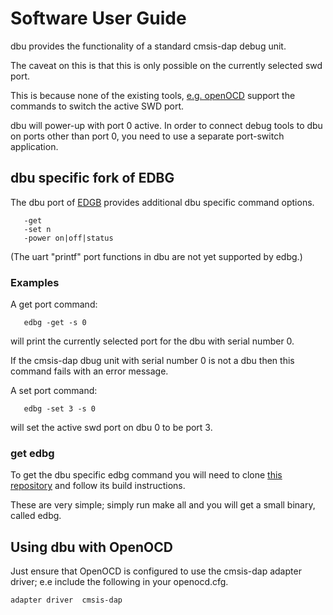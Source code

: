 # Software User Guide

dbu provides the functionality of a standard cmsis-dap debug unit.

The caveat on this is that this is only possible on the currently selected swd port.

This is because none of the existing tools, [e.g. openOCD](#using-dbu-with-openocd) support the commands to switch the active SWD port.

dbu will power-up with port 0 active.  In order to connect debug tools to dbu on ports other than port 0, you need to use a separate port-switch application. 

## dbu specific fork of EDBG

The dbu port of [EDGB](https://github.com/brucebiotech/edbg) provides additional dbu specific command options.
```
   -get
   -set n
   -power on|off|status
```

(The uart "printf" port functions in dbu are not yet supported by edbg.)

### Examples

A get port command:
```
   edbg -get -s 0 
```
will print the currently selected port for the dbu with serial number 0.

If the cmsis-dap dbug unit with serial number 0 is not a dbu then this command fails with an error message.

A set port command:
```
   edbg -set 3 -s 0 
```
will set the active swd port on dbu 0 to be port 3.

### get edbg

To get the dbu specific edbg command you will need to clone [this repository](https://github.com/brucebiotech/edbg) and follow its build instructions.

These are very simple; simply run make all and you will get a small binary, called edbg.

## Using dbu with OpenOCD

Just ensure that OpenOCD is configured to use the cmsis-dap adapter driver; e.e include the following in your openocd.cfg.

```
adapter driver  cmsis-dap
```
